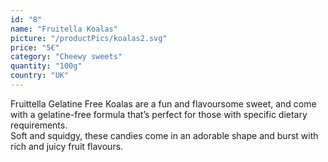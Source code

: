 ```yaml
---
id: "8"
name: "Fruitella Koalas"
picture: "/productPics/koalas2.svg"
price: "5€"
category: "Cheewy sweets"
quantity: "100g"
country: "UK"
---
```

Fruittella Gelatine Free Koalas are a fun and flavoursome sweet, and come with a gelatine-free formula that’s perfect for those with specific dietary requirements.
<br>
Soft and squidgy, these candies come in an adorable shape and burst with rich and juicy fruit flavours.
